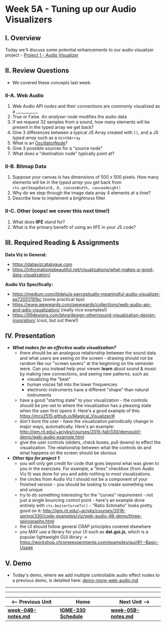 # Week 5A - Tuning up our Audio Visualizers

## I. Overview
Today we'll discuss some potential enhancements to our audio visualizer project - [Project 1 - Audio Visualizer](../projects/project-1.md)

## II. Review Questions <a id="review-questions"></a>

- We covered these concepts last week:

### II-A. Web Audio
1. Web Audio API *nodes* and their connections are commonly visualized as a ___________
1. True or False. An *analyser node* modifies the audio data
1. If we request 32 samples from a sound, how many elements will be present in the typed array we get back?
1. Give 3 differences between a typical JS Array created with `[]`, and a JS *typed array* such as a `Uint8Array`
1. What is an [OscillatorNode](https://developer.mozilla.org/en-US/docs/Web/API/OscillatorNode)?
1. Give 3 possible sources for a "source node"
1. What does a "destination node" typically point at?

### II-B. Bitmap Data
1. Suppose your canvas is has dimensions of 500 x 500 pixels. How many elements will be in the *typed array* you get back from `ctx.getImageData(0, 0, canvasWidth, canvasHeight)`
1. Why do we step through the image data array 4 elements at a time?
1. Describe how to implement a *brightness* filter

### II-C. Other (oops! we cover this next time!)
1. What does **IIFE** stand for?
1. What is the primary benefit of using an IIFE in your JS code?

## III. Required Reading & Assignments

**Data Viz in General:**
  - https://datavizcatalogue.com
  - https://informationisbeautiful.net/visualizations/what-makes-a-good-data-visualization/
  
**Audio Viz Specifically:**
- https://medium.com/@delu/a-perceptually-meaningful-audio-visualizer-ee72051781bc (some practical tips)
- https://www.awwwards.com/awwwards/collections/web-audio-api-and-adio-visualization/ (really nice examples!)
- https://99designs.com/blog/design-other/sound-visualization-design-inspiration/ (cool, but out there!)

<a id="effective-audio-visualizer"></a>

## IV. Presentation
- ***What makes for an effective audio visualization?***
  - there should be an analogous relationship between the sound data and what users are seeing on the screen - drawing should not be random like our "screen savers" at the beginning on the semester were. Can you instead help your viewer **learn** about sound & music by making new connections, and seeing new patterns, such as:
    - visualizing the "beat"
    - human voices fall into the lower frequencies
    - electronic instruments have a different "shape" than natural instruments
  - have a good "starting state" to your visualization - the controls should be pre-set to where the visualization has a pleasing state when the user first opens it. Here's a good example of this: https://mcs2515.github.io/Magical_Visualizer/#
  - don't bore the user - have the visualization periodically change in major ways, automatically. Here's an example: http://igm.rit.edu/~acjvks/courses/2015-fall/330/demos/p1-demo/web-audio-example.html
  - give the user controls (sliders, check boxes, pull downs) to effect the visualization. The relationship between what the controls do and what happens on the screen should be obvious
- ***Other tips for project 1***:
  - you will only get credit for code that goes beyond what was given to you in the exercises. For example, a "lines" checkbox (from Audio Viz II) was done for you and adds nothing to most visualizations.
  - the circles from Audio Viz I should not be a component of your finished version - you should be looking to create something new and unique
  - try to do something interesting for the "curves" requirement - not just a single bouncing control point - here's an example done entirely with `ctx.bezierCurveTo()` - "Ratio Schmatio" looks pretty good on it: http://igm.rit.edu/~acjvks/courses/2018-spring/330/code-examples/viz/web-audio-4B-demo/three-spirographs.html
  - the UI should follow general CRAP principles covered elsewhere
  - you MAY use a library for your UI such as **dat.gui.js**, which is a popular lightweight GUI library  -> https://workshop.chromeexperiments.com/examples/gui/#1--Basic-Usage


## V. Demo
- Today's demo, where we add multiple controllable audio effect nodes to a previous demo, is detailed here: [demo-more-web-audio.md](https://github.com/tonethar/IGME-330-Master/blob/master/notes/demo-more-web-audio.md)


<hr><hr>

| <-- Previous Unit | Home | Next Unit -->
| --- | --- | --- 
| [**week-04B-notes.md**](week-04B-notes.md)     |  [**IGME-330 Schedule**](../schedule.md) | [**week-05B-notes.md**](week-05B-notes.md)
